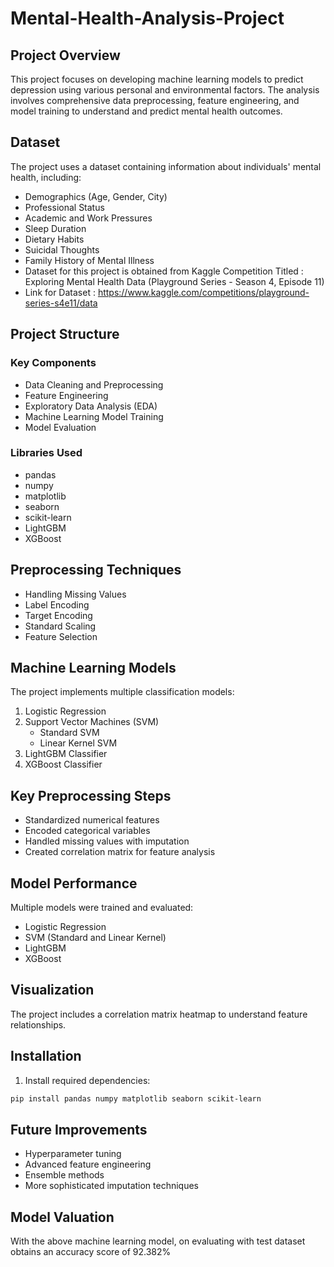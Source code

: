 # Mental-Health-Analysis-Project

## Project Overview
This project focuses on developing machine learning models to predict depression using various personal and environmental factors. The analysis involves comprehensive data preprocessing, feature engineering, and model training to understand and predict mental health outcomes.

## Dataset
The project uses a dataset containing information about individuals' mental health, including:
- Demographics (Age, Gender, City)
- Professional Status
- Academic and Work Pressures
- Sleep Duration
- Dietary Habits
- Suicidal Thoughts
- Family History of Mental Illness
- Dataset for this project is obtained from Kaggle Competition Titled : Exploring Mental Health Data (Playground Series - Season 4, Episode 11)
- Link for Dataset : https://www.kaggle.com/competitions/playground-series-s4e11/data 

## Project Structure

### Key Components
- Data Cleaning and Preprocessing
- Feature Engineering
- Exploratory Data Analysis (EDA)
- Machine Learning Model Training
- Model Evaluation

### Libraries Used
- pandas
- numpy
- matplotlib
- seaborn
- scikit-learn
- LightGBM
- XGBoost

## Preprocessing Techniques
- Handling Missing Values
- Label Encoding
- Target Encoding
- Standard Scaling
- Feature Selection

## Machine Learning Models
The project implements multiple classification models:
1. Logistic Regression
2. Support Vector Machines (SVM)
   - Standard SVM
   - Linear Kernel SVM
3. LightGBM Classifier
4. XGBoost Classifier

## Key Preprocessing Steps
- Standardized numerical features
- Encoded categorical variables
- Handled missing values with imputation
- Created correlation matrix for feature analysis

## Model Performance
Multiple models were trained and evaluated:
- Logistic Regression
- SVM (Standard and Linear Kernel)
- LightGBM
- XGBoost

## Visualization
The project includes a correlation matrix heatmap to understand feature relationships.

## Installation

1. Install required dependencies:
```bash
pip install pandas numpy matplotlib seaborn scikit-learn
```

## Future Improvements
- Hyperparameter tuning
- Advanced feature engineering
- Ensemble methods
- More sophisticated imputation techniques

## Model Valuation 
With the above machine learning model, on evaluating with test dataset obtains an accuracy score of 92.382%  

